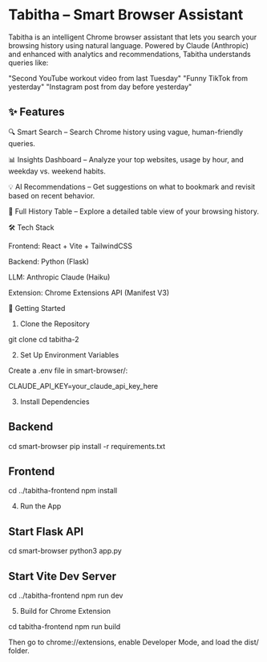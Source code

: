 # Tabitha – Smart Browser Assistant

Tabitha is an intelligent Chrome browser assistant that lets you search your browsing history using natural language. Powered by Claude (Anthropic) and enhanced with analytics and recommendations, Tabitha understands queries like:

"Second YouTube workout video from last Tuesday"
"Funny TikTok from yesterday"
"Instagram post from day before yesterday"

## ✨ Features

🔍 Smart Search – Search Chrome history using vague, human-friendly queries.

📊 Insights Dashboard – Analyze your top websites, usage by hour, and weekday vs. weekend habits.

💡 AI Recommendations – Get suggestions on what to bookmark and revisit based on recent behavior.

📁 Full History Table – Explore a detailed table view of your browsing history.

🛠 Tech Stack

Frontend: React + Vite + TailwindCSS

Backend: Python (Flask)

LLM: Anthropic Claude (Haiku)

Extension: Chrome Extensions API (Manifest V3)

🚀 Getting Started

1. Clone the Repository

git clone
cd tabitha-2

2. Set Up Environment Variables

Create a .env file in smart-browser/:

CLAUDE_API_KEY=your_claude_api_key_here

3. Install Dependencies

## Backend
cd smart-browser
pip install -r requirements.txt

## Frontend
cd ../tabitha-frontend
npm install

4. Run the App

## Start Flask API
cd smart-browser
python3 app.py

## Start Vite Dev Server
cd ../tabitha-frontend
npm run dev

5. Build for Chrome Extension

cd tabitha-frontend
npm run build

Then go to chrome://extensions, enable Developer Mode, and load the dist/ folder.
